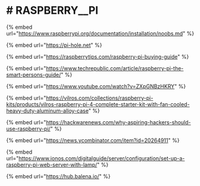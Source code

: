 # \# RASPBERRY\_\_PI

{% embed url="https://www.raspberrypi.org/documentation/installation/noobs.md" %}

{% embed url="https://pi-hole.net" %}

{% embed url="https://raspberrytips.com/raspberry-pi-buying-guide" %}

{% embed url="https://www.techrepublic.com/article/raspberry-pi-the-smart-persons-guide/" %}

{% embed url="https://www.youtube.com/watch?v=ZXpGNBzHKRY" %}

{% embed url="https://vilros.com/collections/raspberry-pi-kits/products/vilros-raspberry-pi-4-complete-starter-kit-with-fan-cooled-heavy-duty-aluminum-alloy-case" %}

{% embed url="https://hackwarenews.com/why-aspiring-hackers-should-use-raspberry-pi/" %}

{% embed url="https://news.ycombinator.com/item?id=20264911" %}

{% embed url="https://www.ionos.com/digitalguide/server/configuration/set-up-a-raspberry-pi-web-server-with-lamp/" %}

{% embed url="https://hub.balena.io/" %}

